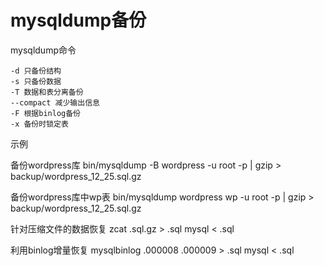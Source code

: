 # mysqldump备份

mysqldump命令

```
-d 只备份结构 
-s 只备份数据
-T 数据和表分离备份
--compact 减少输出信息
-F 根据binlog备份
-x 备份时锁定表
```

示例

备份wordpress库
bin/mysqldump -B wordpress -u root -p | gzip > backup/wordpress\_12\_25.sql.gz

备份wordpress库中wp表
bin/mysqldump wordpress wp -u root -p | gzip > backup/wordpress\_12\_25.sql.gz



针对压缩文件的数据恢复
zcat .sql.gz > .sql
mysql < .sql

利用binlog增量恢复
mysqlbinlog .000008 .000009 > .sql
mysql < .sql